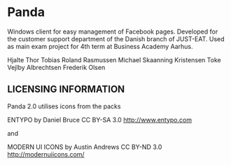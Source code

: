 Panda
========

Windows client for easy management of Facebook pages. 
Developed for the customer support department of the Danish branch of JUST-EAT.
Used as main exam project for 4th term at Business Academy Aarhus.

Hjalte Thor
Tobias Roland Rasmussen
Michael Skaanning Kristensen
Toke Vejlby Albrechtsen
Frederik Olsen

LICENSING INFORMATION
---------------------

Panda 2.0 utilises icons from the packs

ENTYPO by Daniel Bruce
CC BY-SA 3.0
http://www.entypo.com

and

MODERN UI ICONS by Austin Andrews
CC BY-ND 3.0
http://modernuiicons.com/
